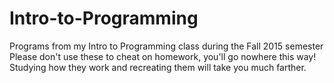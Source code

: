 # Intro-to-Programming
Programs from my Intro to Programming class during the Fall 2015 semester
Please don't use these to cheat on homework, you'll go nowhere this way! 
Studying how they work and recreating them will take you much farther.
